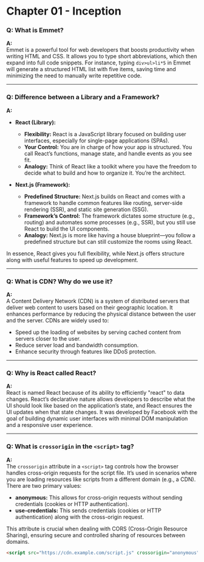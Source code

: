 # Chapter 01 - Inception

### Q: What is Emmet?

**A:**  
Emmet is a powerful tool for web developers that boosts productivity when writing HTML and CSS. It allows you to type short abbreviations, which then expand into full code snippets. For instance, typing `div>ul>li*5` in Emmet will generate a structured HTML list with five items, saving time and minimizing the need to manually write repetitive code.

---

### Q: Difference between a Library and a Framework?

**A:**  
- **React (Library):**
  - **Flexibility:** React is a JavaScript library focused on building user interfaces, especially for single-page applications (SPAs).
  - **Your Control:** You are in charge of how your app is structured. You call React’s functions, manage state, and handle events as you see fit.
  - **Analogy:** Think of React like a toolkit where you have the freedom to decide what to build and how to organize it. You’re the architect.

- **Next.js (Framework):**
  - **Predefined Structure:** Next.js builds on React and comes with a framework to handle common features like routing, server-side rendering (SSR), and static site generation (SSG).
  - **Framework’s Control:** The framework dictates some structure (e.g., routing) and automates some processes (e.g., SSR), but you still use React to build the UI components.
  - **Analogy:** Next.js is more like having a house blueprint—you follow a predefined structure but can still customize the rooms using React.

In essence, React gives you full flexibility, while Next.js offers structure along with useful features to speed up development.

---

### Q: What is CDN? Why do we use it?

**A:**  
A Content Delivery Network (CDN) is a system of distributed servers that deliver web content to users based on their geographic location. It enhances performance by reducing the physical distance between the user and the server. CDNs are widely used to:

- Speed up the loading of websites by serving cached content from servers closer to the user.
- Reduce server load and bandwidth consumption.
- Enhance security through features like DDoS protection.

---

### Q: Why is React called React?

**A:**  
React is named React because of its ability to efficiently "react" to data changes. React’s declarative nature allows developers to describe what the UI should look like based on the application’s state, and React ensures the UI updates when that state changes. It was developed by Facebook with the goal of building dynamic user interfaces with minimal DOM manipulation and a responsive user experience.

---

### Q: What is `crossorigin` in the `<script>` tag?

**A:**  
The `crossorigin` attribute in a `<script>` tag controls how the browser handles cross-origin requests for the script file. It’s used in scenarios where you are loading resources like scripts from a different domain (e.g., a CDN). There are two primary values:

- **anonymous:** This allows for cross-origin requests without sending credentials (cookies or HTTP authentication).
- **use-credentials:** This sends credentials (cookies or HTTP authentication) along with the cross-origin request.

This attribute is crucial when dealing with CORS (Cross-Origin Resource Sharing), ensuring secure and controlled sharing of resources between domains.

```html
<script src="https://cdn.example.com/script.js" crossorigin="anonymous"></script>
